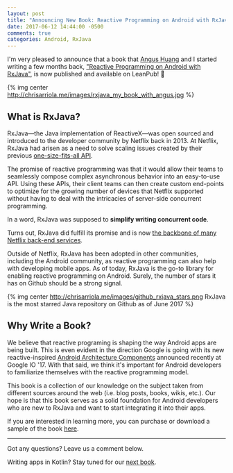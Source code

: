 ```yaml
---
layout: post
title: "Announcing New Book: Reactive Programming on Android with RxJava"
date: 2017-06-12 14:44:00 -0500
comments: true
categories: Android, RxJava
---
```


I'm very pleased to announce that a book that [Angus Huang](https://www.linkedin.com/in/ahuang13/) and I started writing a few months back, ["Reactive Programming on Android with RxJava"](https://leanpub.com/reactiveandroid), is now published and available on LeanPub! 🎉

{% img center http://chrisarriola.me/images/rxjava_my_book_with_angus.jpg %}

## What is RxJava?

RxJava—the Java implementation of ReactiveX—was open sourced and introduced to the developer community by Netflix back in 2013. At Netflix, RxJava had arisen as a need to solve scaling issues created by their previous [one-size-fits-all API](https://medium.com/netflix-techblog/embracing-the-differences-inside-the-netflix-api-redesign-15fd8b3dc49d). 

The promise of reactive programming was that it would allow their teams to seamlessly compose complex asynchronous behavior into an easy-to-use API. Using these APIs, their client teams can then create custom end-points to optimize for the growing number of devices that Netflix supported without having to deal with the intricacies of server-side concurrent programming. 

In a word, RxJava was supposed to **simplify writing concurrent code**.

Turns out, RxJava did fulfill its promise and is now [the backbone of many Netflix back-end services](https://medium.com/netflix-techblog/reactive-programming-in-the-netflix-api-with-rxjava-7811c3a1496a). 

Outside of Netflix, RxJava has been adopted in other communities, including the Android community, as reactive programming can also help with developing mobile apps. As of today, RxJava is the go-to library for enabling reactive programming on Android. Surely, the number of stars it has on Github should be a strong signal.

{% img center http://chrisarriola.me/images/github_rxjava_stars.png RxJava is the most starred Java repository on Github as of June 2017 %}

## Why Write a Book?

We believe that reactive programing is shaping the way Android apps are being built. This is even evident in the direction Google is going with its new reactive-inspired [Android Architecture Components](https://developer.android.com/topic/libraries/architecture/index.html) announced recently at Google IO '17. With that said, we think it's important for Android developers to familiarize themselves with the reactive programming model.

This book is a collection of our knowledge on the subject taken from different sources around the web (i.e. blog posts, books, wikis, etc.). Our hope is that this book serves as a solid foundation for Android developers who are new to RxJava and want to start integrating it into their apps.

If you are interested in learning more, you can purchase or download a sample of the book [here](https://leanpub.com/reactiveandroid). 

------
Got any questions? Leave us a comment below.

Writing apps in Kotlin? Stay tuned for our [next book](https://leanpub.com/reactiveandroidrxkotlin).